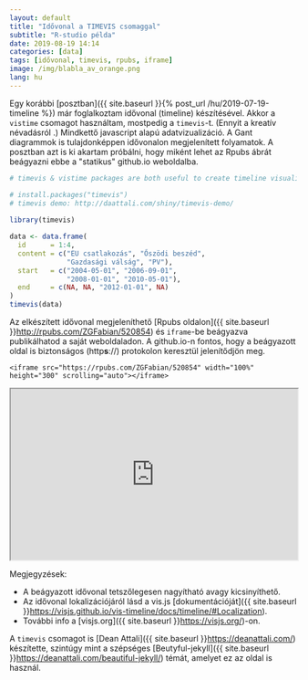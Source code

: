 ```yaml
---
layout: default
title: "Idővonal a TIMEVIS csomaggal"
subtitle: "R-studio példa"
date: 2019-08-19 14:14
categories: [data]
tags: [idővonal, timevis, rpubs, iframe]
image: /img/blabla_av_orange.png
lang: hu
---
```


Egy korábbi [posztban]({{ site.baseurl }}{% post_url /hu/2019-07-19-timeline %}) már foglalkoztam idővonal (timeline) készítésével. Akkor a `vistime` csomagot használtam, mostpedig a `timevis`-t. (Ennyit a kreatív névadásról <span style="font-size: 18px; color: Dodgerblue;"><i class='far fa-flushed' aria-hidden="true"></i></span>.) Mindkettő javascript alapú adatvizualizáció. A Gant diagrammok is tulajdonképpen idővonalon megjelenített folyamatok. A posztban azt is ki akartam próbálni, hogy miként lehet az Rpubs ábrát beágyazni ebbe a "statikus" github.io weboldalba.  

```r
# timevis & vistime packages are both useful to create timeline visualization.

# install.packages("timevis")
# timevis demo: http://daattali.com/shiny/timevis-demo/
  
library(timevis)

data <- data.frame(
  id      = 1:4,
  content = c("EU csatlakozás", "Őszödi beszéd",
              "Gazdasági válság", "PV"),
  start   = c("2004-05-01", "2006-09-01",
              "2008-01-01", "2010-05-01"),
  end     = c(NA, NA, "2012-01-01", NA)
)
timevis(data)
```

Az elkészített idővonal megjeleníthető [Rpubs oldalon]({{ site.baseurl }}http://rpubs.com/ZGFabian/520854) és `iframe`-be beágyazva publikálhatod a saját weboldaladon. A github.io-n fontos, hogy a beágyazott oldal is biztonságos (http**s**://) protokolon keresztül jelenítődjön meg. 

```
<iframe src="https://rpubs.com/ZGFabian/520854" width="100%" height="300" scrolling="auto"></iframe>
```

<iframe src="https://rpubs.com/ZGFabian/520854" width="100%" height="300" scrolling="auto"></iframe>

Megjegyzések:
- A beágyazott idővonal tetszőlegesen nagyítható avagy kicsinyíthető. 
- Az idővonal lokalizációjáról lásd a vis.js [dokumentációját]({{ site.baseurl }}https://visjs.github.io/vis-timeline/docs/timeline/#Localization). 
- További info a [visjs.org]({{ site.baseurl }}https://visjs.org/)-on.

A `timevis` csomagot is [Dean Attali]({{ site.baseurl }}https://deanattali.com/) készítette, szintúgy mint a szépséges [Beutyful-jekyll]({{ site.baseurl }}https://deanattali.com/beautiful-jekyll/) témát, amelyet ez az oldal is használ.